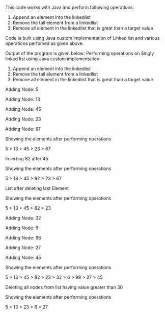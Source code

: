 This code works with Java and perform following operations:
1. Append an element into the linkedlist
2. Remove the tail element from a linkedlist
3. Remove all element in the linkedlist that is great than a target value

Code is built using Java custom implementation of Linked list and various operations perfomed as given above.

Output of the program is given below:
Performing operations on Singly linked list using Java custom implementation
1. Append an element into the linkedlist
2. Remove the tail element from a linkedlist
3. Remove all element in the linkedlist that is great than a target value

Adding Node: 5

Adding Node: 13

Adding Node: 45

Adding Node: 23

Adding Node: 67

Showing the elements after performing operations

5 > 13 > 45 > 23 > 67

Inserting 82 after 45

Showing the elements after performing operations

5 > 13 > 45 > 82 > 23 > 67

List after deleting last Element 

Showing the elements after performing operations

5 > 13 > 45 > 82 > 23

Adding Node: 32

Adding Node: 6

Adding Node: 98

Adding Node: 27

Adding Node: 45

Showing the elements after performing operations

5 > 13 > 45 > 82 > 23 > 32 > 6 > 98 > 27 > 45

Deleting all nodes from list having value greater than 30

Showing the elements after performing operations

5 > 13 > 23 > 6 > 27



